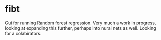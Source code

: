 # fibt
Gui for running Random forest regression.
Very much a work in progress, looking at expanding this further, perhaps into nural nets as well.
Looking for a colabirators.
